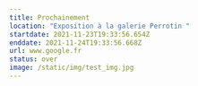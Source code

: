 ```yaml
---
title: Prochainement
location: "Exposition à la galerie Perrotin "
startdate: 2021-11-23T19:33:56.654Z
enddate: 2021-11-24T19:33:56.668Z
url: www.google.fr
status: over
image: /static/img/test_img.jpg
---
```

